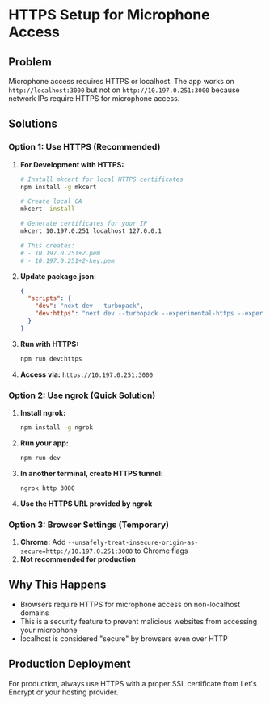 # HTTPS Setup for Microphone Access

## Problem
Microphone access requires HTTPS or localhost. The app works on `http://localhost:3000` but not on `http://10.197.0.251:3000` because network IPs require HTTPS for microphone access.

## Solutions

### Option 1: Use HTTPS (Recommended)
1. **For Development with HTTPS:**
   ```bash
   # Install mkcert for local HTTPS certificates
   npm install -g mkcert
   
   # Create local CA
   mkcert -install
   
   # Generate certificates for your IP
   mkcert 10.197.0.251 localhost 127.0.0.1
   
   # This creates:
   # - 10.197.0.251+2.pem
   # - 10.197.0.251+2-key.pem
   ```

2. **Update package.json:**
   ```json
   {
     "scripts": {
       "dev": "next dev --turbopack",
       "dev:https": "next dev --turbopack --experimental-https --experimental-https-key ./10.197.0.251+2-key.pem --experimental-https-cert ./10.197.0.251+2.pem"
     }
   }
   ```

3. **Run with HTTPS:**
   ```bash
   npm run dev:https
   ```

4. **Access via:** `https://10.197.0.251:3000`

### Option 2: Use ngrok (Quick Solution)
1. **Install ngrok:**
   ```bash
   npm install -g ngrok
   ```

2. **Run your app:**
   ```bash
   npm run dev
   ```

3. **In another terminal, create HTTPS tunnel:**
   ```bash
   ngrok http 3000
   ```

4. **Use the HTTPS URL provided by ngrok**

### Option 3: Browser Settings (Temporary)
1. **Chrome:** Add `--unsafely-treat-insecure-origin-as-secure=http://10.197.0.251:3000` to Chrome flags
2. **Not recommended for production**

## Why This Happens
- Browsers require HTTPS for microphone access on non-localhost domains
- This is a security feature to prevent malicious websites from accessing your microphone
- localhost is considered "secure" by browsers even over HTTP

## Production Deployment
For production, always use HTTPS with a proper SSL certificate from Let's Encrypt or your hosting provider.

